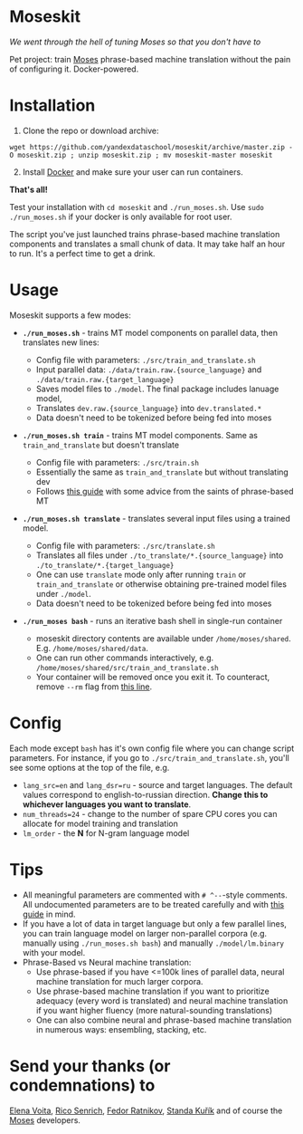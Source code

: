 # Moseskit
_We went through the hell of tuning Moses so that you don't have to_

Pet project: train [Moses](www.statmt.org/moses/) phrase-based machine translation without the pain of configuring it. Docker-powered.

# Installation

1. Clone the repo or download archive:
```(bash)
wget https://github.com/yandexdataschool/moseskit/archive/master.zip -O moseskit.zip ; unzip moseskit.zip ; mv moseskit-master moseskit
```
2. Install [Docker](https://docs.docker.com/install/) and make sure your user can run containers.

__That's all!__

Test your installation with `cd moseskit` and `./run_moses.sh`. Use `sudo ./run_moses.sh` if your docker is only available for root user.

The script you've just launched trains phrase-based machine translation components and translates a small chunk of data. It may take half an hour to run. It's a perfect time to get a drink.

# Usage

Moseskit supports a few modes:

* __`./run_moses.sh`__ - trains MT model components on parallel data, then translates new lines:
  * Config file with parameters: `./src/train_and_translate.sh`
  * Input parallel data: `./data/train.raw.{source_language}` and `./data/train.raw.{target_language}`
  * Saves model files to `./model`. The final package includes lanuage model, 
  * Translates `dev.raw.{source_language}` into `dev.translated.*`
  * Data doesn't need to be tokenized before being fed into moses

* __`./run_moses.sh train`__ - trains MT model components. Same as `train_and_translate` but doesn't translate
  * Config file with parameters: `./src/train.sh`
  * Essentially the same as `train_and_translate` but without translating dev
  * Follows [this guide](http://www.statmt.org/moses/?n=FactoredTraining.HomePage) with some advice from the saints of phrase-based MT

* __`./run_moses.sh translate`__ - translates several input files using a trained model.
  * Config file with parameters: `./src/translate.sh`
  * Translates all files under `./to_translate/*.{source_language}` into `./to_translate/*.{target_language}`
  * One can use `translate` mode only after running `train` or `train_and_translate` or otherwise obtaining pre-trained model files under `./model`.
  * Data doesn't need to be tokenized before being fed into moses

* __`./run_moses bash`__ - runs an iterative bash shell in single-run container
  * moseskit directory contents are available under `/home/moses/shared`. E.g. `/home/moses/shared/data`.
  * One can run other commands interactively, e.g. `/home/moses/shared/src/train_and_translate.sh`
  * Your container will be removed once you exit it. To counteract, remove `--rm` flag from [this line](https://github.com/yandexdataschool/moseskit/blob/master/run_moses.sh#L16).

 
# Config

Each mode except `bash` has it's own config file where you can change script parameters. For instance, if you go to `./src/train_and_translate.sh`, you'll see some options at the top of the file, e.g.

* `lang_src=en` and `lang_dsr=ru` - source and target languages. The default values correspond to english-to-russian direction. __Change this to whichever languages you want to translate__.
* `num_threads=24` - change to the number of spare CPU cores you can allocate for model training and translation
* `lm_order` - the __N__ for N-gram language model


# Tips

* All meaningful parameters are commented with `# ^--`-style comments. All undocumented parameters are to be treated carefully and with [this guide](http://www.statmt.org/moses/?n=FactoredTraining.HomePage) in mind.
* If you have a lot of data in target language but only a few parallel lines, you can train language model on larger non-parallel corpora (e.g. manually using `./run_moses.sh bash`) and manually `./model/lm.binary` with your model.
* Phrase-Based vs Neural machine translation: 
   * Use phrase-based if you have <=100k lines of parallel data, neural machine translation for much larger corpora.
   * Use phrase-based machine translation if you want to prioritize adequacy (every word is translated) and neural machine translation if you want higher fluency (more natural-sounding translations)
   * One can also combine neural and phrase-based machine translation in numerous ways: ensembling, stacking, etc.


# Send your thanks (or condemnations) to

[Elena Voita](https://research.yandex.com/lib/people/610744), [Rico Senrich](https://github.com/rsennrich), [Fedor Ratnikov](https://github.com/justheuristic), [Standa Kuřík](https://github.com/skurik) and of course the [Moses](www.statmt.org/moses) developers.
